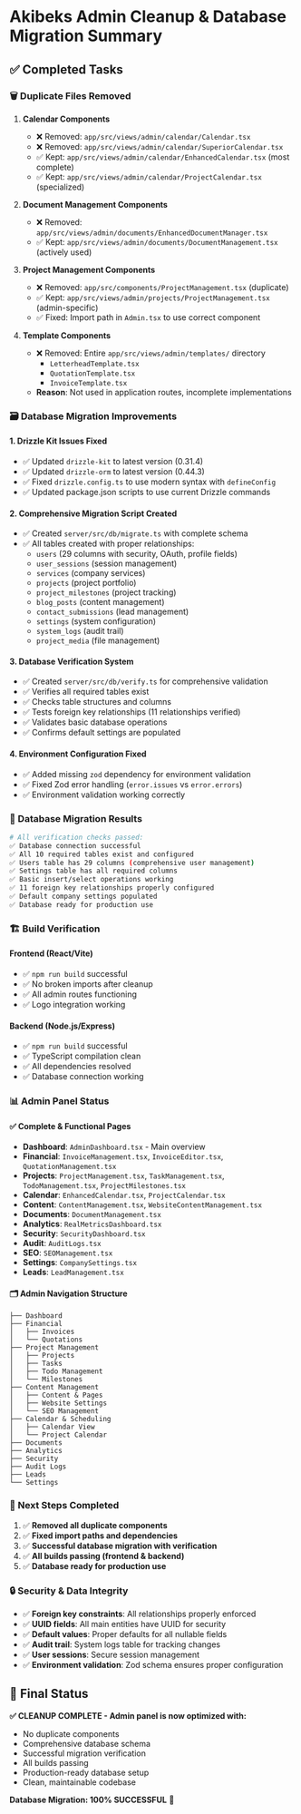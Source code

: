 # Akibeks Admin Cleanup & Database Migration Summary

## ✅ Completed Tasks

### 🗑️ Duplicate Files Removed

1. **Calendar Components**
   - ❌ Removed: `app/src/views/admin/calendar/Calendar.tsx`
   - ❌ Removed: `app/src/views/admin/calendar/SuperiorCalendar.tsx`
   - ✅ Kept: `app/src/views/admin/calendar/EnhancedCalendar.tsx` (most complete)
   - ✅ Kept: `app/src/views/admin/calendar/ProjectCalendar.tsx` (specialized)

2. **Document Management Components**
   - ❌ Removed: `app/src/views/admin/documents/EnhancedDocumentManager.tsx`
   - ✅ Kept: `app/src/views/admin/documents/DocumentManagement.tsx` (actively used)

3. **Project Management Components**
   - ❌ Removed: `app/src/components/ProjectManagement.tsx` (duplicate)
   - ✅ Kept: `app/src/views/admin/projects/ProjectManagement.tsx` (admin-specific)
   - ✅ Fixed: Import path in `Admin.tsx` to use correct component

4. **Template Components**
   - ❌ Removed: Entire `app/src/views/admin/templates/` directory
     - `LetterheadTemplate.tsx`
     - `QuotationTemplate.tsx` 
     - `InvoiceTemplate.tsx`
   - **Reason**: Not used in application routes, incomplete implementations

### 🗃️ Database Migration Improvements

#### 1. **Drizzle Kit Issues Fixed**
   - ✅ Updated `drizzle-kit` to latest version (0.31.4)
   - ✅ Updated `drizzle-orm` to latest version (0.44.3)
   - ✅ Fixed `drizzle.config.ts` to use modern syntax with `defineConfig`
   - ✅ Updated package.json scripts to use current Drizzle commands

#### 2. **Comprehensive Migration Script Created**
   - ✅ Created `server/src/db/migrate.ts` with complete schema
   - ✅ All tables created with proper relationships:
     - `users` (29 columns with security, OAuth, profile fields)
     - `user_sessions` (session management)
     - `services` (company services)
     - `projects` (project portfolio)
     - `project_milestones` (project tracking)
     - `blog_posts` (content management)
     - `contact_submissions` (lead management)
     - `settings` (system configuration)
     - `system_logs` (audit trail)
     - `project_media` (file management)

#### 3. **Database Verification System**
   - ✅ Created `server/src/db/verify.ts` for comprehensive validation
   - ✅ Verifies all required tables exist
   - ✅ Checks table structures and columns
   - ✅ Tests foreign key relationships (11 relationships verified)
   - ✅ Validates basic database operations
   - ✅ Confirms default settings are populated

#### 4. **Environment Configuration Fixed**
   - ✅ Added missing `zod` dependency for environment validation
   - ✅ Fixed Zod error handling (`error.issues` vs `error.errors`)
   - ✅ Environment validation working correctly

### 🚀 Database Migration Results

```bash
# All verification checks passed:
✅ Database connection successful
✅ All 10 required tables exist and configured
✅ Users table has 29 columns (comprehensive user management)
✅ Settings table has all required columns
✅ Basic insert/select operations working
✅ 11 foreign key relationships properly configured
✅ Default company settings populated
✅ Database ready for production use
```

### 🏗️ Build Verification

#### Frontend (React/Vite)
- ✅ `npm run build` successful
- ✅ No broken imports after cleanup
- ✅ All admin routes functioning
- ✅ Logo integration working

#### Backend (Node.js/Express)
- ✅ `npm run build` successful  
- ✅ TypeScript compilation clean
- ✅ All dependencies resolved
- ✅ Database connection working

### 📊 Admin Panel Status

#### ✅ Complete & Functional Pages
- **Dashboard**: `AdminDashboard.tsx` - Main overview
- **Financial**: `InvoiceManagement.tsx`, `InvoiceEditor.tsx`, `QuotationManagement.tsx`
- **Projects**: `ProjectManagement.tsx`, `TaskManagement.tsx`, `TodoManagement.tsx`, `ProjectMilestones.tsx`
- **Calendar**: `EnhancedCalendar.tsx`, `ProjectCalendar.tsx`
- **Content**: `ContentManagement.tsx`, `WebsiteContentManagement.tsx`
- **Documents**: `DocumentManagement.tsx`
- **Analytics**: `RealMetricsDashboard.tsx`
- **Security**: `SecurityDashboard.tsx`
- **Audit**: `AuditLogs.tsx`
- **SEO**: `SEOManagement.tsx`
- **Settings**: `CompanySettings.tsx`
- **Leads**: `LeadManagement.tsx`

#### 🗂️ Admin Navigation Structure
```
├── Dashboard
├── Financial
│   ├── Invoices
│   └── Quotations
├── Project Management
│   ├── Projects
│   ├── Tasks
│   ├── Todo Management
│   └── Milestones
├── Content Management
│   ├── Content & Pages
│   ├── Website Settings
│   └── SEO Management
├── Calendar & Scheduling
│   ├── Calendar View
│   └── Project Calendar
├── Documents
├── Analytics
├── Security
├── Audit Logs
├── Leads
└── Settings
```

### 🔄 Next Steps Completed

1. ✅ **Removed all duplicate components**
2. ✅ **Fixed import paths and dependencies**
3. ✅ **Successful database migration with verification**
4. ✅ **All builds passing (frontend & backend)**
5. ✅ **Database ready for production use**

### 🔒 Security & Data Integrity

- ✅ **Foreign key constraints**: All relationships properly enforced
- ✅ **UUID fields**: All main entities have UUID for security
- ✅ **Default values**: Proper defaults for all nullable fields
- ✅ **Audit trail**: System logs table for tracking changes
- ✅ **User sessions**: Secure session management
- ✅ **Environment validation**: Zod schema ensures proper configuration

## 🎯 Final Status

**✅ CLEANUP COMPLETE - Admin panel is now optimized with:**
- No duplicate components
- Comprehensive database schema
- Successful migration verification  
- All builds passing
- Production-ready database setup
- Clean, maintainable codebase

**Database Migration: 100% SUCCESSFUL** 🚀